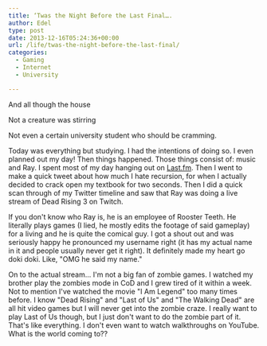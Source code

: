 ```yaml
---
title: ‘Twas the Night Before the Last Final….
author: Edel
type: post
date: 2013-12-16T05:24:36+00:00
url: /life/twas-the-night-before-the-last-final/
categories:
  - Gaming
  - Internet
  - University

---
```

And all though the house
  
Not a creature was stirring
  
Not even a certain university student who should be cramming.

Today was everything but studying. I had the intentions of doing so. I even planned out my day! Then things happened. Those things consist of: music and Ray. I spent most of my day hanging out on [Last.fm][1]. Then I went to make a quick tweet about how much I hate recursion, for when I actually decided to crack open my textbook for two seconds. Then I did a quick scan through of my Twitter timeline and saw that Ray was doing a live stream of Dead Rising 3 on Twitch.

If you don't know who Ray is, he is an employee of Rooster Teeth. He literally plays games (I lied, he mostly edits the footage of said gameplay) for a living and he is quite the comical guy. I got a shout out and was seriously happy he pronounced my username right (it has my actual name in it and people usually never get it right). It definitely made my heart go doki doki. Like, "OMG he said my name."

On to the actual stream... I'm not a big fan of zombie games. I watched my brother play the zombies mode in CoD and I grew tired of it within a week. Not to mention I've watched the movie "I Am Legend" too many times before. I know "Dead Rising" and "Last of Us" and "The Walking Dead" are all hit video games but I will never get into the zombie craze. I really want to play Last of Us though, but I just don't want to do the zombie part of it. That's like everything. I don't even want to watch walkthroughs on YouTube. What is the world coming to??




 [1]: http://last.fm